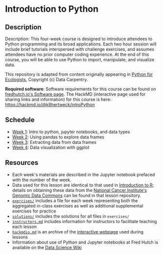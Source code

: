 # Introduction to Python

## Description

Description: This four-week course is designed to introduce attendees to Python programming and its broad applications.
Each two hour session will include brief tutorials interspersed with challenge exercises, and assumes attendees have
no prior computer coding experience. At the end of this course, you will be able to use Python to import, manipulate,
and visualize data.

This repository is adapted from content originally appearing in
[Python for Ecologists](https://datacarpentry.org/python-ecology-lesson/),
Copyright (c) Data Carpentry.

**Required software**: Software requirements for this course can be found on [fredhutch.io's Software page](http://www.fredhutch.io/software/#python). The HackMD (interactive page used for sharing links and information) for this course is here: https://hackmd.io/@k8hertweck/introPython

## Schedule

* [Week 1](week1.py): Intro to python, jupyter notebooks, and data types
* [Week 2](week2.py): Using pandas to explore data frames
* [Week 3](week3.py): Extracting data from data frames
* [Week 4](week4.ipynb): Data visualization with ggplot

## Resources

* Each week's materials are described in the Jupyter notebook prefaced with the number of the week.
* Data used for this lesson are identical to that used in [Introduction to R](https://github.com/fredhutchio/R_intro);
details on obtaining these data from the [National Cancer Institute's Genomic Data Commons](https://gdc.cancer.gov)
can be found in that lesson repository.
* [`exercises/`](exercises) includes a file for each week representing both the aggregated in-class exercises as well as additional
supplemental exercises for practice
* [`solutions/`](solutions/) includes the solutions for all files in `exercises/`
* [`instructors.md`](instructors.md) includes information for instructors to facilitate teaching each lesson
* [`hackmdio.md`](hackio.md) is an archive of the [interactive webpage](https://hackmd.io) used during lessons
* Information about use of Python and Jupyter notebooks at Fred Hutch is available on the [Data Science Wiki](https://sciwiki.fredhutch.org/scicomputing/software_python/)
